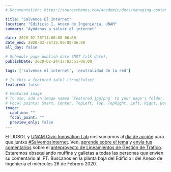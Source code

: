 ```yaml
---
# Documentation: https://sourcethemes.com/academic/docs/managing-content/

title: "Salvemos El Internet"
location: "Edificio I, Anexo de Ingeniería, UNAM"
summary: "Ayúdanos a salvar el internet"

date: 2020-02-26T11:00:00-06:00
date_end: 2020-02-26T15:00:00-06:00
all_day: false

# Schedule page publish date (NOT talk date).
publishDate: 2020-02-24T17:02:51-06:00

tags: ['salvemos el internet', 'neutralidad de la red']

# Is this a featured talk? (true/false)
featured: false

# Featured image
# To use, add an image named `featured.jpg/png` to your page's folder.
# Focal points: Smart, Center, TopLeft, Top, TopRight, Left, Right, BottomLeft, Bottom, BottomRight.
image:
  caption: ""
  focal_point: ""
  preview_only: false
---
```


El LIDSOL y [UNAM Civic Innovation Lab](http://blockchainunam.com/) nos sumamos
al [día de acción](https://salvemosinternet.mx/dia-de-accion/) para que juntxs
[#SalvemosInternet](https://twitter.com/search?q=%23SalvemosInternet). Ven,
[aprende sobre el tema](https://salvemosinternet.mx/conoce-mas/) y [envía tus
comentarios](https://salvemosinternet.mx/) sobre el [anteproyecto de
Lineamientos de Gestión de
Tráfico](http://www.ift.org.mx/sites/default/files/industria/temasrelevantes/13791/documentos/1documentoenconsultapublicaanteproyectodelineamientos.pdf).
Estaremos obsequiando muffins y galletas a todas las personas que envíen su
comentario al IFT. Buscanos en la planta baja del Edificio I del Anexo de
Ingeniería el miércoles 26 de Febrero 2020.
